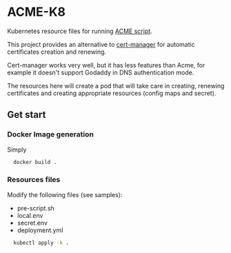 # ACME-K8
Kubernetes resource files for running [ACME script](https://github.com/acmesh-official/acme.sh).

This project provides an alternative to [cert-manager](https://github.com/jetstack/cert-manager) for automatic certificates creation and renewing.

Cert-manager works very well, but it has less features than Acme, for example it doesn't support Godaddy in DNS authentication mode.

The resources here will create a pod that will take care in creating, renewing certificates and creating appropriate resources (config maps and secret).

## Get start

### Docker Image generation

Simply 
```bash
  docker build .
```
### Resources files

Modify the following files (see samples):
- pre-script.sh
- local.env 
- secret.env
- deployment.yml

```bash
  kubectl apply -k .
```

